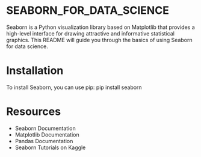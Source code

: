 # SEABORN_FOR_DATA_SCIENCE
Seaborn is a Python visualization library based on Matplotlib that provides a high-level interface for drawing attractive and informative statistical graphics. This README will guide you through the basics of using Seaborn for data science.
# Installation
To install Seaborn, you can use pip:
   pip install seaborn

# Resources
- Seaborn Documentation
- Matplotlib Documentation
- Pandas Documentation
- Seaborn Tutorials on Kaggle
